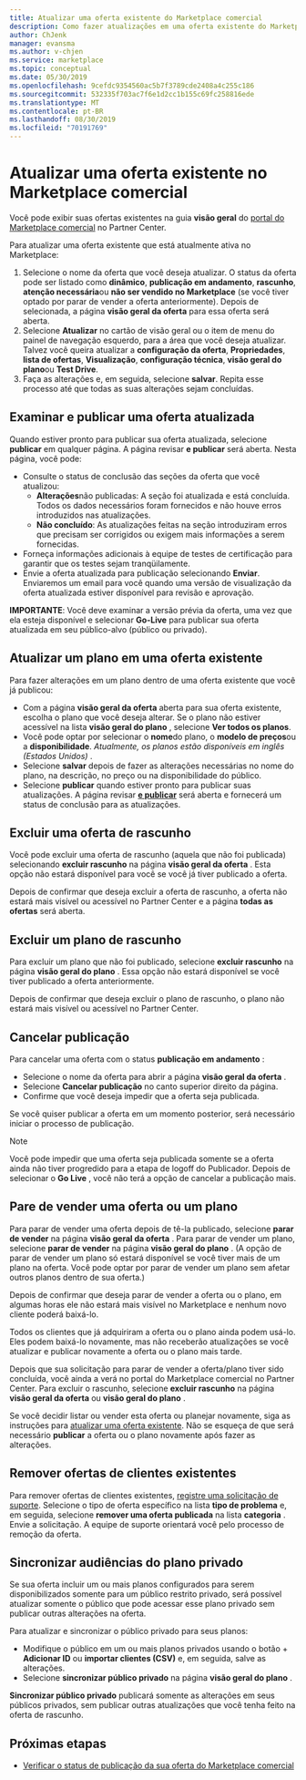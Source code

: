 ```yaml
---
title: Atualizar uma oferta existente do Marketplace comercial
description: Como fazer atualizações em uma oferta existente do Marketplace comercial, incluindo edição, exclusão de um rascunho, cancelamento de uma solicitação de publicação, parar de vender uma oferta ou um plano e sincronizar públicos privados.
author: ChJenk
manager: evansma
ms.author: v-chjen
ms.service: marketplace
ms.topic: conceptual
ms.date: 05/30/2019
ms.openlocfilehash: 9cefdc9354560ac5b7f3789cde2408a4c255c186
ms.sourcegitcommit: 532335f703ac7f6e1d2cc1b155c69fc258816ede
ms.translationtype: MT
ms.contentlocale: pt-BR
ms.lasthandoff: 08/30/2019
ms.locfileid: "70191769"
---
```

# <a name="update-an-existing-offer-in-the-commercial-marketplace"></a>Atualizar uma oferta existente no Marketplace comercial

Você pode exibir suas ofertas existentes na guia **visão geral** do [portal do Marketplace comercial](https://partner.microsoft.com/dashboard/commercial-marketplace/offers) no Partner Center.

Para atualizar uma oferta existente que está atualmente ativa no Marketplace: 

1. Selecione o nome da oferta que você deseja atualizar. O status da oferta pode ser listado como **dinâmico**, **publicação em andamento**, **rascunho**, **atenção necessária**ou **não ser vendido no Marketplace** (se você tiver optado por parar de vender a oferta anteriormente). Depois de selecionada, a página **visão geral da oferta** para essa oferta será aberta.
2. Selecione **Atualizar** no cartão de visão geral ou o item de menu do painel de navegação esquerdo, para a área que você deseja atualizar. Talvez você queira atualizar a **configuração da oferta**, **Propriedades**, **lista de ofertas**, **Visualização**, **configuração técnica**, **visão geral do plano**ou **Test Drive**. 
3. Faça as alterações e, em seguida, selecione **salvar**. Repita esse processo até que todas as suas alterações sejam concluídas.

## <a name="review-and-publish-an-updated-offer"></a>Examinar e publicar uma oferta atualizada

Quando estiver pronto para publicar sua oferta atualizada, selecione **publicar** em qualquer página. A página revisar **e publicar** será aberta. Nesta página, você pode:


- Consulte o status de conclusão das seções da oferta que você atualizou: 
    - **Alterações**não publicadas: A seção foi atualizada e está concluída. Todos os dados necessários foram fornecidos e não houve erros introduzidos nas atualizações.
    - **Não concluído**: As atualizações feitas na seção introduziram erros que precisam ser corrigidos ou exigem mais informações a serem fornecidas.
- Forneça informações adicionais à equipe de testes de certificação para garantir que os testes sejam tranqüilamente.
- Envie a oferta atualizada para publicação selecionando **Enviar**.  Enviaremos um email para você quando uma versão de visualização da oferta atualizada estiver disponível para revisão e aprovação.

**IMPORTANTE**: Você deve examinar a versão prévia da oferta, uma vez que ela esteja disponível e selecionar **Go-Live** para publicar sua oferta atualizada em seu público-alvo (público ou privado).

## <a name="update-a-plan-within-an-existing-offer"></a>Atualizar um plano em uma oferta existente

Para fazer alterações em um plano dentro de uma oferta existente que você já publicou:

- Com a página **visão geral da oferta** aberta para sua oferta existente, escolha o plano que você deseja alterar. Se o plano não estiver acessível na lista **visão geral do plano** , selecione **Ver todos os planos**.
- Você pode optar por selecionar o **nome**do plano, o **modelo de preços**ou a **disponibilidade**. *Atualmente, os planos estão disponíveis em inglês (Estados Unidos)* .
- Selecione **salvar** depois de fazer as alterações necessárias no nome do plano, na descrição, no preço ou na disponibilidade do público. 
- Selecione **publicar** quando estiver pronto para publicar suas atualizações. A página revisar **[e publicar](#review-and-publish-an-updated-offer)** será aberta e fornecerá um status de conclusão para as atualizações. 

## <a name="delete-a-draft-offer"></a>Excluir uma oferta de rascunho

Você pode excluir uma oferta de rascunho (aquela que não foi publicada) selecionando **excluir rascunho** na página **visão geral da oferta** . Esta opção não estará disponível para você se você já tiver publicado a oferta.

Depois de confirmar que deseja excluir a oferta de rascunho, a oferta não estará mais visível ou acessível no Partner Center e a página **todas as ofertas** será aberta.

## <a name="delete-a-draft-plan"></a>Excluir um plano de rascunho

Para excluir um plano que não foi publicado, selecione **excluir rascunho** na página **visão geral do plano** . Essa opção não estará disponível se você tiver publicado a oferta anteriormente.

Depois de confirmar que deseja excluir o plano de rascunho, o plano não estará mais visível ou acessível no Partner Center.

## <a name="cancel-publishing"></a>Cancelar publicação

Para cancelar uma oferta com o status **publicação em andamento** :

- Selecione o nome da oferta para abrir a página **visão geral da oferta** . 
- Selecione **Cancelar publicação** no canto superior direito da página.
- Confirme que você deseja impedir que a oferta seja publicada. 

Se você quiser publicar a oferta em um momento posterior, será necessário iniciar o processo de publicação.

> [!NOTE]
> Você pode impedir que uma oferta seja publicada somente se a oferta ainda não tiver progredido para a etapa de logoff do Publicador. Depois de selecionar o **Go Live** , você não terá a opção de cancelar a publicação mais.

## <a name="stop-selling-an-offer-or-plan"></a>Pare de vender uma oferta ou um plano

Para parar de vender uma oferta depois de tê-la publicado, selecione **parar de vender** na página **visão geral da oferta** . Para parar de vender um plano, selecione **parar de vender** na página **visão geral do plano** . (A opção de parar de vender um plano só estará disponível se você tiver mais de um plano na oferta. Você pode optar por parar de vender um plano sem afetar outros planos dentro de sua oferta.)

Depois de confirmar que deseja parar de vender a oferta ou o plano, em algumas horas ele não estará mais visível no Marketplace e nenhum novo cliente poderá baixá-lo. 

Todos os clientes que já adquiriram a oferta ou o plano ainda podem usá-lo. Eles podem baixá-lo novamente, mas não receberão atualizações se você atualizar e publicar novamente a oferta ou o plano mais tarde. 

Depois que sua solicitação para parar de vender a oferta/plano tiver sido concluída, você ainda a verá no portal do Marketplace comercial no Partner Center. Para excluir o rascunho, selecione **excluir rascunho** na página **visão geral da oferta** ou **visão geral do plano** . 

Se você decidir listar ou vender esta oferta ou planejar novamente, siga as instruções para [atualizar uma oferta existente](#update-an-existing-offer-in-the-commercial-marketplace). Não se esqueça de que será necessário **publicar** a oferta ou o plano novamente após fazer as alterações.

## <a name="remove-offers-from-existing-customers"></a>Remover ofertas de clientes existentes

Para remover ofertas de clientes existentes, [registre uma solicitação de suporte](https://support.microsoft.com/supportforbusiness/productselection?sapId=48734891-ee9a-5d77-bf29-82bf8d8111ff). Selecione o tipo de oferta específico na lista **tipo de problema** e, em seguida, selecione **remover uma oferta publicada** na lista **categoria** . Envie a solicitação. A equipe de suporte orientará você pelo processo de remoção da oferta.

## <a name="sync-private-plan-audiences"></a>Sincronizar audiências do plano privado

Se sua oferta incluir um ou mais planos configurados para serem disponibilizados somente para um público restrito privado, será possível atualizar somente o público que pode acessar esse plano privado sem publicar outras alterações na oferta. 

Para atualizar e sincronizar o público privado para seus planos:

- Modifique o público em um ou mais planos privados usando o botão + **Adicionar ID** ou **importar clientes (CSV)** e, em seguida, salve as alterações.
- Selecione **sincronizar público privado** na página **visão geral do plano** .

**Sincronizar público privado** publicará somente as alterações em seus públicos privados, sem publicar outras atualizações que você tenha feito na oferta de rascunho.

## <a name="next-steps"></a>Próximas etapas

- [Verificar o status de publicação da sua oferta do Marketplace comercial](./publishing-status.md)
